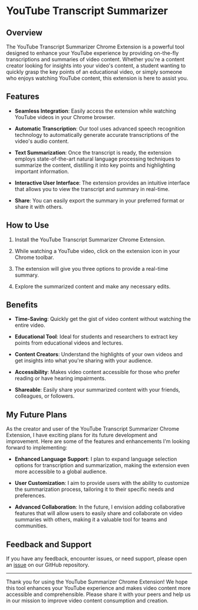 # YouTube Transcript Summarizer

## Overview

The YouTube Transcript Summarizer Chrome Extension is a powerful tool designed to enhance your YouTube experience by providing on-the-fly transcriptions and summaries of video content. Whether you're a content creator looking for insights into your video's content, a student wanting to quickly grasp the key points of an educational video, or simply someone who enjoys watching YouTube content, this extension is here to assist you.

## Features

- **Seamless Integration**: Easily access the extension while watching YouTube videos in your Chrome browser.

- **Automatic Transcription**: Our tool uses advanced speech recognition technology to automatically generate accurate transcriptions of the video's audio content.

- **Text Summarization**: Once the transcript is ready, the extension employs state-of-the-art natural language processing techniques to summarize the content, distilling it into key points and highlighting important information.

- **Interactive User Interface**: The extension provides an intuitive interface that allows you to view the transcript and summary in real-time.

- **Share**: You can easily export the summary in your preferred format or share it with others.

## How to Use

1. Install the YouTube Transcript Summarizer Chrome Extension.

2. While watching a YouTube video, click on the extension icon in your Chrome toolbar.

3. The extension will give you three options to provide a real-time summary.

4. Explore the summarized content and make any necessary edits.

## Benefits

- **Time-Saving**: Quickly get the gist of video content without watching the entire video.

- **Educational Tool**: Ideal for students and researchers to extract key points from educational videos and lectures.

- **Content Creators**: Understand the highlights of your own videos and get insights into what you're sharing with your audience.

- **Accessibility**: Makes video content accessible for those who prefer reading or have hearing impairments.

- **Shareable**: Easily share your summarized content with your friends, colleagues, or followers.

## My Future Plans

As the creator and user of the YouTube Transcript Summarizer Chrome Extension, I have exciting plans for its future development and improvement. Here are some of the features and enhancements I'm looking forward to implementing:

- **Enhanced Language Support**: I plan to expand language selection options for transcription and summarization, making the extension even more accessible to a global audience.

- **User Customization**: I aim to provide users with the ability to customize the summarization process, tailoring it to their specific needs and preferences.

- **Advanced Collaboration**: In the future, I envision adding collaborative features that will allow users to easily share and collaborate on video summaries with others, making it a valuable tool for teams and communities.

## Feedback and Support

If you have any feedback, encounter issues, or need support, please open an [issue](https://github.com/alladikarthik02/youtube-summarizer/issues) on our GitHub repository.

---

Thank you for using the YouTube Summarizer Chrome Extension! We hope this tool enhances your YouTube experience and makes video content more accessible and comprehensible. Please share it with your peers and help us in our mission to improve video content consumption and creation.
